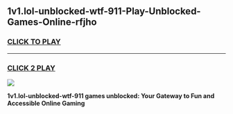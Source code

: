 
## 1v1.lol-unblocked-wtf-911-Play-Unblocked-Games-Online-rfjho
<h3>
<a href="https://premium76.site?title=1v1.lol-unblocked-wtf-911&ref=25A">CLICK TO PLAY</a></h3>
<hr>

<h3>
<a href="https://premium76.site?title=1v1.lol-unblocked-wtf-911&ref=25A">CLICK 2 PLAY</a>
  
</h3>

<a href="https://premium76.site?title=1v1.lol-unblocked-wtf-911&ref=25A"><img src="https://clearcache.store/games.png"></a>


**1v1.lol-unblocked-wtf-911 games unblocked: Your Gateway to Fun and Accessible Online Gaming**
